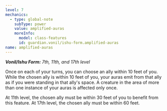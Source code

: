 ```yaml
---
level: 7
mechanics:
  - type: global-note
    subType: power
    value: amplified-auras
    moreInfo:
      model: class-features
      id: guardian.vonil/ishu-form.amplified-auras
name: amplified-auras
---
```

_**Vonil/Ishu Form:** 7th, 11th, and 17th level_
Once on each of your turns, you can choose an ally within 10 feet of you. While the chosen ally is within 10 feet of you, your auras emit from that ally as if you were standing in that ally's space. A creature in the area of more than one instance of your auras is affected only once.
At 11th level, the chosen ally must be within 30 feet of you to benefit from this feature. At 17th level, the chosen ally must be within 60 feet.